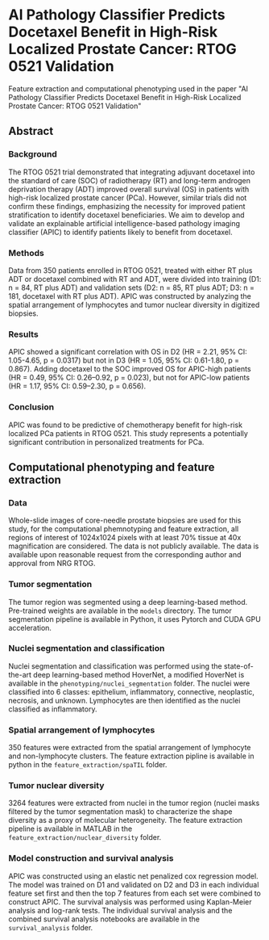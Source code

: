 # AI Pathology Classifier Predicts Docetaxel Benefit in High-Risk Localized Prostate Cancer: RTOG 0521 Validation

Feature extraction and computational phenotyping used in the paper "AI Pathology Classifier Predicts Docetaxel Benefit in High-Risk Localized Prostate Cancer: RTOG 0521 Validation"

## Abstract

### Background

The RTOG 0521 trial demonstrated that integrating adjuvant docetaxel into the standard of care (SOC) of radiotherapy (RT) and long-term androgen deprivation therapy (ADT) improved overall survival (OS) in patients with high-risk localized prostate cancer (PCa). However, similar trials did not confirm these findings, emphasizing the necessity for improved patient stratification to identify docetaxel beneficiaries. We aim to develop and validate an explainable artificial intelligence-based pathology imaging classifier (APIC) to identify patients likely to benefit from docetaxel.

### Methods

Data from 350 patients enrolled in RTOG 0521, treated with either RT plus ADT or docetaxel combined with RT and ADT, were divided into training (D1: n = 84, RT plus ADT) and validation sets (D2: n = 85, RT plus ADT; D3: n = 181, docetaxel with RT plus ADT). APIC was constructed by analyzing the spatial arrangement of lymphocytes and tumor nuclear diversity in digitized biopsies.

### Results

APIC showed a significant correlation with OS in D2 (HR = 2.21, 95% CI: 1.05-4.65, p = 0.0317) but not in D3 (HR = 1.05, 95% CI: 0.61-1.80, p = 0.867). Adding docetaxel to the SOC improved OS for APIC-high patients (HR = 0.49, 95% CI: 0.26–0.92, p = 0.023), but not for APIC-low patients (HR = 1.17, 95% CI: 0.59–2.30, p = 0.656).

### Conclusion

APIC was found to be predictive of chemotherapy benefit for high-risk localized PCa patients in RTOG 0521. This study represents a potentially significant contribution in personalized treatments for PCa.

## Computational phenotyping and feature extraction

### Data

Whole-slide images of core-needle prostate biopsies are used for this study, for the computational phemnotyping and feature extraction, all regions of interest of 1024x1024 pixels with at least 70% tissue at 40x magnification are considered. The data is not publicly available. The data is available upon reasonable request from the corresponding author and approval from NRG RTOG.

### Tumor segmentation

The tumor region was segmented using a deep learning-based method. Pre-trained weights are available in the `models` directory. The tumor segmentation pipeline is available in Python, it uses Pytorch and CUDA GPU acceleration.

### Nuclei segmentation and classification

Nuclei segmentation and classification was performed using the state-of-the-art deep learning-based method HoverNet, a modified HoverNet is available in the `phenotyping/nuclei_segmentation` folder. The nuclei were classified into 6 classes: epithelium, inflammatory, connective, neoplastic, necrosis, and unknown. Lymphocytes are then identified as the nuclei classified as inflammatory.

### Spatial arrangement of lymphocytes

350 features were extracted from the spatial arrangement of lymphocyte and non-lymphocyte clusters. The feature extraction pipline is available in python in the `feature_extraction/spaTIL` folder.

### Tumor nuclear diversity

3264 features were extracted from nuclei in the tumor region (nuclei masks filtered by the tumor segmentation mask) to characterize the shape diversity as a proxy of molecular heterogeneity. The feature extraction pipeline is available in MATLAB in the `feature_extraction/nuclear_diversity` folder.

### Model construction and survival analysis

APIC was constructed using an elastic net penalized cox regression model. The model was trained on D1 and validated on D2 and D3 in each individual feature set first and then the top 7 features from each set were combined to construct APIC. The survival analysis was performed using Kaplan-Meier analysis and log-rank tests. The individual survival analysis and the combined survival analysis notebooks are available in the `survival_analysis` folder.
